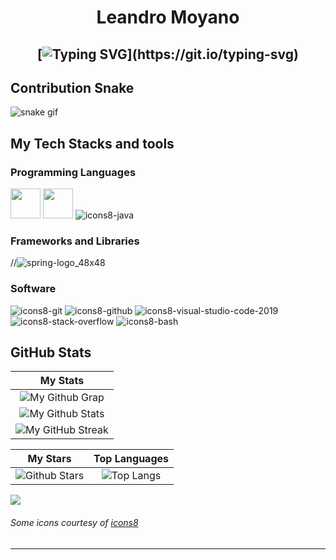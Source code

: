 <h1 align="center">
Leandro Moyano

  
  <h2 align="center">
    
[![Typing SVG](https://readme-typing-svg.herokuapp.com?duration=3000&center=true&width=450&lines=Welcome+to+my+Github+page!;I'm+Leandro+Moyano;I'm+a+student+in+Tucumán,+Argentina.;Always+looking+for+knowledge!)](https://git.io/typing-svg)


## Contribution Snake 
![snake gif](https://github.com/null3000/null3000/blob/output/github-contribution-grid-snake.svg)

## My Tech Stacks and tools

### Programming Languages

<p>
  


<img width ='48px' src ='https://raw.githubusercontent.com/rahulbanerjee26/githubAboutMeGenerator/main/icons/html.svg'> </a>
<img width ='48px' src ='https://raw.githubusercontent.com/rahulbanerjee26/githubAboutMeGenerator/main/icons/css.svg'> </a>
![icons8-java](https://user-images.githubusercontent.com/76852813/172716937-4574740e-2d2e-4326-af3b-4a42bad058c1.svg)




### Frameworks and Libraries

<p>

//![spring-logo_48x48](https://www.google.com/url?sa=i&url=https%3A%2F%2Fcommons.wikimedia.org%2Fwiki%2FFile%3ASpring_Boot.svg&psig=AOvVaw18YE-gkRqN1-GxMZD8y1Pd&ust=1727341643570000&source=images&cd=vfe&opi=89978449&ved=0CBQQjRxqFwoTCOisrYvf3YgDFQAAAAAdAAAAABAI)


### Software

<p>
	
![icons8-git](https://user-images.githubusercontent.com/76852813/172722126-2495793f-c4f3-43cc-bfb2-14e1d6f4d3a2.svg)
![icons8-github](https://user-images.githubusercontent.com/76852813/172732353-d8b662eb-8f1c-453a-82f4-00132b440aaa.svg)
![icons8-visual-studio-code-2019](https://user-images.githubusercontent.com/76852813/172722742-4c84455a-830a-4f69-8dcd-ac9437e52251.svg)
![icons8-stack-overflow](https://user-images.githubusercontent.com/76852813/172722286-8f3ffc2b-593a-4670-9e9f-c77154f6763c.svg)
![icons8-bash](https://user-images.githubusercontent.com/76852813/172722833-c1dafe34-7340-4220-a115-81dce56b1746.svg)







	
## GitHub Stats


|                                                                     My Stats	                                                                         |
|:------------------------------------------------------------------------------------------------------------------------------------------------------:|
| ![My Github Grap](https://activity-graph.herokuapp.com/graph?username=leomoyano1&theme=react-dark&hide_border=true&area=true) |
| ![My Github Stats](https://github-readme-stats.vercel.app/api?username=leomoyano1&show_icons=true&theme=algolia)              | 
| ![My GitHub Streak](https://github-readme-streak-stats.herokuapp.com/?user=leomoyano1&theme=algolia)                    | 
    

|                                                                                                      My Stars                                                                                                       |                                                           Top Languages                                                           |      
|:-------------------------------------------------------------------------------------------------------------------------------------------------------------------------------------------------------------------------:|:---------------------------------------------------------------------------------------------------------------------------------:|
| ![Github Stars](https://github-readme-stats.vercel.app/api?username=null3000&show_icons=true&locale=en&count_private=true&hide_rank=true&custom_title=My%20GitHub%20Stats&disable_animations=false&theme=algolia)| ![Top Langs](https://github-readme-stats.vercel.app/api/top-langs/?username=null3000&langs_count=8&theme=algolia)
	
![](https://komarev.com/ghpvc/?username=null3000&style=flat-square)

###### Some icons courtesy of [icons8](https://icons8.com/)

------
